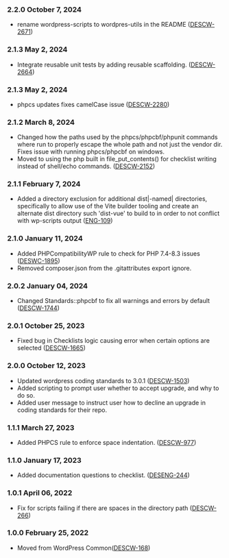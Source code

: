 ### 2.2.0 October 7, 2024
- rename wordpress-scripts to wordpres-utils in the README ([DESCW-2671](https://citz-gdx.atlassian.net/browse/DESCW-2671))

### 2.1.3 May 2, 2024
- Integrate reusable unit tests by adding reusable scaffolding. ([DESCW-2664](https://apps.itsm.gov.bc.ca/jira/browse/DESCW-2664))

### 2.1.3 May 2, 2024
- phpcs updates fixes camelCase issue ([DESCW-2280](https://apps.itsm.gov.bc.ca/jira/browse/DESCW-2280))

### 2.1.2 March 8, 2024
- Changed how the paths used by the phpcs/phpcbf/phpunit commands where run to properly escape the whole path and not just the vendor dir. Fixes issue with running phpcs/phpcbf on windows.
- Moved to using the php built in file_put_contents() for checklist writing instead of shell/echo commands. ([DESCW-2152](https://apps.itsm.gov.bc.ca/jira/browse/DESCW-2152))

### 2.1.1 February 7, 2024

- Added a directory exclusion for additional dist|-named| directories, specifically to allow use of the Vite builder tooling and create an alternate dist directory such 'dist-vue' to build to in order to not conflict with wp-scripts output ([ENG-109](https://apps.itsm.gov.bc.ca/jira/browse/ENG-109))

### 2.1.0 January 11, 2024

- Added PHPCompatibilityWP rule to check for PHP 7.4-8.3 issues ([DESWC-1895](https://apps.itsm.gov.bc.ca/jira/browse/DESCW-1895))
- Removed composer.json from the .gitattributes export ignore.

### 2.0.2 January 04, 2024

- Changed Standards::phpcbf to fix all warnings and errors by default ([DESCW-1744](https://apps.itsm.gov.bc.ca/jira/browse/DESCW-1744))

### 2.0.1 October 25, 2023

- Fixed bug in Checklists logic causing error when certain options are selected ([DESCW-1665](https://apps.itsm.gov.bc.ca/jira/browse/DESCW-1665))

### 2.0.0 October 12, 2023

- Updated wordpress coding standards to 3.0.1 ([DESCW-1503](https://apps.itsm.gov.bc.ca/jira/browse/DESCW-1503))
- Added scripting to prompt user whether to accept upgrade, and why to do so.
- Added user message to instruct user how to decline an upgrade in coding standards for their repo.

### 1.1.1 March 27, 2023

- Added PHPCS rule to enforce space indentation. ([DESCW-977](https://apps.itsm.gov.bc.ca/jira/browse/DESCW-977))

### 1.1.0 January 17, 2023

- Added documentation questions to checklist. ([DESENG-244](https://apps.itsm.gov.bc.ca/jira/browse/DESENG-244))

### 1.0.1 April 06, 2022

- Fix for scripts failing if there are spaces in the directory path ([DESCW-266](https://apps.itsm.gov.bc.ca/jira/browse/DESCW-266))

### 1.0.0 February 25, 2022

- Moved from WordPress Common([DESCW-168](https://apps.itsm.gov.bc.ca/jira/browse/DESCW-168))
